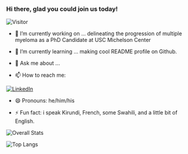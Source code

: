 ### Hi there, glad you could join us today! 

![Visitor](https://visitor-badge.laobi.icu/badge?page_id=libertatem.libertatem)

- 🔭 I’m currently working on ... delineating the progression of multiple myeloma as a PhD Candidate at USC Michelson Center

- 🌱 I’m currently learning ... making cool README profile on Github. 

- 💬 Ask me about ... 

- 📫 How to reach me:

<a href="<https://www.linkedin.com/in/ndacayisaba/>">![LinkedIn](https://img.shields.io/badge/LinkedIn-0077B5?style=for-the-badge&logo=linkedin&logoColor=white)</a>

- 😄 Pronouns: he/him/his

- ⚡ Fun fact: i speak Kirundi, French, some Swahili, and a little bit of English. 

![Overall Stats](https://github-readme-stats.vercel.app/api?username=libertatem&count_private=true&show_icons=true&hide=contribs)

![Top Langs](https://github-readme-stats.vercel.app/api/top-langs/?username=libertatem&layout=compact)

<!--
**libertatem/libertatem** is a ✨ _special_ ✨ repository because its `README.md` (this file) appears on your GitHub profile.
-->
